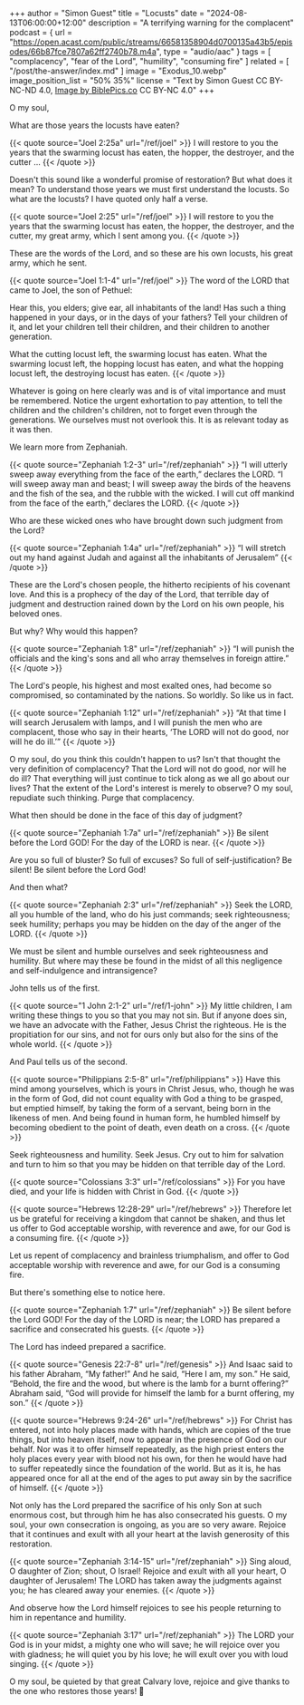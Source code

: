+++
author = "Simon Guest"
title = "Locusts"
date = "2024-08-13T06:00:00+12:00"
description = "A terrifying warning for the complacent"
podcast = { url = "https://open.acast.com/public/streams/66581358904d0700135a43b5/episodes/66b87fce7807a62ff2740b78.m4a", type = "audio/aac" }
tags = [ "complacency", "fear of the Lord", "humility", "consuming fire" ]
related = [ "/post/the-answer/index.md" ]
image = "Exodus_10.webp"
image_position_list = "50% 35%"
license = "Text by Simon Guest CC BY-NC-ND 4.0, [Image by BiblePics.co](https://biblepics.co/bible/books/Exodus/10/?lang=EN) CC BY-NC 4.0"
+++

O my soul,

What are those years the locusts have eaten?

{{< quote source="Joel 2:25a" url="/ref/joel" >}}
I will restore to you the years that the swarming locust has eaten, the hopper, the destroyer, and the cutter ...
{{< /quote >}}

Doesn't this sound like a wonderful promise of restoration? But what does it mean? To understand those years we must first understand the locusts. So what are the locusts? I have quoted only half a verse.

{{< quote source="Joel 2:25" url="/ref/joel" >}}
I will restore to you the years that the swarming locust has eaten, the hopper, the destroyer, and the cutter, my great army, which I sent among you.
{{< /quote >}}

These are the words of the Lord, and so these are his own locusts, his great army, which he sent.

{{< quote source="Joel 1:1-4" url="/ref/joel" >}}
The word of the LORD that came to Joel, the son of Pethuel:

Hear this, you elders; give ear, all inhabitants of the land! Has such a thing happened in your days, or in the days of your fathers? Tell your children of it, and let your children tell their children, and their children to another generation.

What the cutting locust left, the swarming locust has eaten. What the swarming locust left, the hopping locust has eaten, and what the hopping locust left, the destroying locust has eaten.
{{< /quote >}}

Whatever is going on here clearly was and is of vital importance and must be remembered. Notice the urgent exhortation to pay attention, to tell the children and the children's children, not to forget even through the generations. We ourselves must not overlook this. It is as relevant today as it was then.

We learn more from Zephaniah.

{{< quote source="Zephaniah 1:2-3" url="/ref/zephaniah" >}}
“I will utterly sweep away everything from the face of the earth,” declares the LORD. “I will sweep away man and beast; I will sweep away the birds of the heavens and the fish of the sea, and the rubble with the wicked. I will cut off mankind from the face of the earth,” declares the LORD.
{{< /quote >}}

Who are these wicked ones who have brought down such judgment from the Lord?

{{< quote source="Zephaniah 1:4a" url="/ref/zephaniah" >}}
“I will stretch out my hand against Judah and against all the inhabitants of Jerusalem”
{{< /quote >}}

These are the Lord's chosen people, the hitherto recipients of his covenant love. And this is a prophecy of the day of the Lord, that terrible day of judgment and destruction rained down by the Lord on his own people, his beloved ones.

But why? Why would this happen?

{{< quote source="Zephaniah 1:8" url="/ref/zephaniah" >}}
“I will punish the officials and the king's sons and all who array themselves in foreign attire.”
{{< /quote >}}

The Lord's people, his highest and most exalted ones, had become so compromised, so contaminated by the nations. So worldly. So like us in fact.

{{< quote source="Zephaniah 1:12" url="/ref/zephaniah" >}}
“At that time I will search Jerusalem with lamps, and I will punish the men who are complacent, those who say in their hearts, ‘The LORD will not do good, nor will he do ill.’”
{{< /quote >}}

O my soul, do you think this couldn't happen to us? Isn't that thought the very definition of complacency? That the Lord will not do good, nor will he do ill? That everything will just continue to tick along as we all go about our lives? That the extent of the Lord's interest is merely to observe? O my soul, repudiate such thinking. Purge that complacency.

What then should be done in the face of this day of judgment?

{{< quote source="Zephaniah 1:7a" url="/ref/zephaniah" >}}
Be silent before the Lord GOD! For the day of the LORD is near.
{{< /quote >}}

Are you so full of bluster? So full of excuses? So full of self-justification? Be silent! Be silent before the Lord God!

And then what?

{{< quote source="Zephaniah 2:3" url="/ref/zephaniah" >}}
Seek the LORD, all you humble of the land, who do his just commands; seek righteousness; seek humility; perhaps you may be hidden on the day of the anger of the LORD.
{{< /quote >}}

We must be silent and humble ourselves and seek righteousness and humility. But where may these be found in the midst of all this negligence and self-indulgence and intransigence?

John tells us of the first.

{{< quote source="1 John 2:1-2" url="/ref/1-john" >}}
My little children, I am writing these things to you so that you may not sin. But if anyone does sin, we have an advocate with the Father, Jesus Christ the righteous. He is the propitiation for our sins, and not for ours only but also for the sins of the whole world.
{{< /quote >}}

And Paul tells us of the second.

{{< quote source="Philippians 2:5-8" url="/ref/philippians" >}}
Have this mind among yourselves, which is yours in Christ Jesus, who, though he was in the form of God, did not count equality with God a thing to be grasped, but emptied himself, by taking the form of a servant, being born in the likeness of men. And being found in human form, he humbled himself by becoming obedient to the point of death, even death on a cross.
{{< /quote >}}

Seek righteousness and humility. Seek Jesus. Cry out to him for salvation and turn to him so that you may be hidden on that terrible day of the Lord.

{{< quote source="Colossians 3:3" url="/ref/colossians" >}}
For you have died, and your life is hidden with Christ in God.
{{< /quote >}}

{{< quote source="Hebrews 12:28-29" url="/ref/hebrews" >}}
Therefore let us be grateful for receiving a kingdom that cannot be shaken, and thus let us offer to God acceptable worship, with reverence and awe, for our God is a consuming fire.
{{< /quote >}}

Let us repent of complacency and brainless triumphalism, and offer to God acceptable worship with reverence and awe, for our God is a consuming fire.

But there's something else to notice here.

{{< quote source="Zephaniah 1:7" url="/ref/zephaniah" >}}
Be silent before the Lord GOD! For the day of the LORD is near; the LORD has prepared a sacrifice and consecrated his guests.
{{< /quote >}}

The Lord has indeed prepared a sacrifice.

{{< quote source="Genesis 22:7-8" url="/ref/genesis" >}}
And Isaac said to his father Abraham, “My father!” And he said, “Here I am, my son.” He said, “Behold, the fire and the wood, but where is the lamb for a burnt offering?” Abraham said, “God will provide for himself the lamb for a burnt offering, my son.”
{{< /quote >}}

{{< quote source="Hebrews 9:24-26" url="/ref/hebrews" >}}
For Christ has entered, not into holy places made with hands, which are copies of the true things, but into heaven itself, now to appear in the presence of God on our behalf. Nor was it to offer himself repeatedly, as the high priest enters the holy places every year with blood not his own, for then he would have had to suffer repeatedly since the foundation of the world. But as it is, he has appeared once for all at the end of the ages to put away sin by the sacrifice of himself.
{{< /quote >}}

Not only has the Lord prepared the sacrifice of his only Son at such enormous cost, but through him he has also consecrated his guests. O my soul, your own consecration is ongoing, as you are so very aware. Rejoice that it continues and exult with all your heart at the lavish generosity of this restoration.

{{< quote source="Zephaniah 3:14-15" url="/ref/zephaniah" >}}
Sing aloud, O daughter of Zion; shout, O Israel! Rejoice and exult with all your heart, O daughter of Jerusalem! The LORD has taken away the judgments against you; he has cleared away your enemies.
{{< /quote >}}

And observe how the Lord himself rejoices to see his people returning to him in repentance and humility.

{{< quote source="Zephaniah 3:17" url="/ref/zephaniah" >}}
The LORD your God is in your midst, a mighty one who will save; he will rejoice over you with gladness; he will quiet you by his love; he will exult over you with loud singing.
{{< /quote >}}

O my soul, be quieted by that great Calvary love, rejoice and give thanks to the one who restores those years! 🙏
